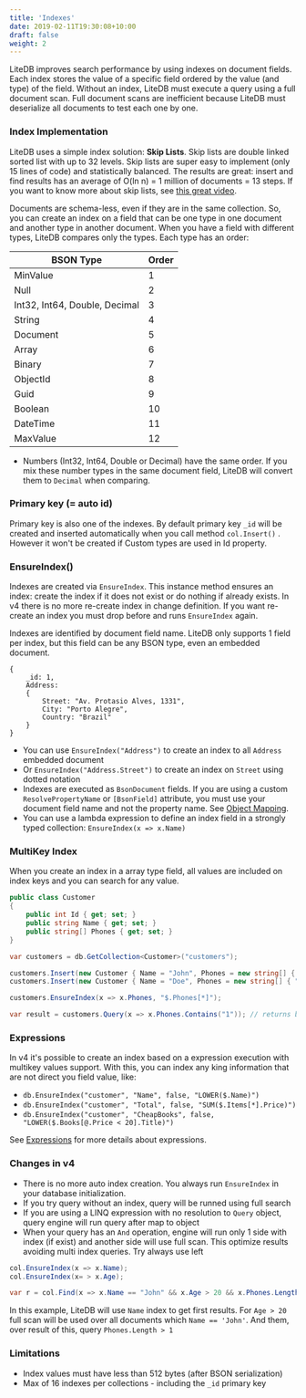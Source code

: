 ```yaml
---
title: 'Indexes'
date: 2019-02-11T19:30:08+10:00
draft: false
weight: 2
---
```


LiteDB improves search performance by using indexes on document fields. Each index stores the value of a specific field ordered by the value (and type) of the field. Without an index, LiteDB must execute a query using a full document scan. Full document scans are inefficient because LiteDB must deserialize all documents to test each one by one.

### Index Implementation

LiteDB uses a simple index solution: **Skip Lists**. Skip lists are double linked sorted list with up to 32 levels. Skip lists are super easy to implement (only 15 lines of code) and statistically balanced. The results are great: insert and find results has an average of O(ln n) = 1 million of documents = 13 steps. If you want to know more about skip lists, see [this great video](https://www.youtube.com/watch?v=kBwUoWpeH_Q). 

Documents are schema-less, even if they are in the same collection. So, you can create an index on a field that can be one type in one document and another type in another document. When you have a field with different types, LiteDB compares only the types. Each type has an order:

|BSON Type                     |Order|
|------------------------------|-----|
|MinValue                      |1    |
|Null                          |2    |
|Int32, Int64, Double, Decimal |3    |
|String                        |4    |
|Document                      |5    |
|Array                         |6    |
|Binary                        |7    |
|ObjectId                      |8    |
|Guid                          |9    |
|Boolean                       |10   |
|DateTime                      |11   |
|MaxValue                      |12   |

- Numbers (Int32, Int64, Double or Decimal) have the same order. If you mix these number types in the same document field, LiteDB will convert them to `Decimal` when comparing.

### Primary key (= auto id) 

Primary key is also one of the indexes. By default primary key `_id` will be created and inserted automatically when you call method `col.Insert()` . 
However it won't be created if Custom types are used in Id property.

### EnsureIndex()

Indexes are created via `EnsureIndex`. This instance method ensures an index: create the index if it does not exist or do nothing if already exists. In v4 there is no more re-create index in change definition. If you want re-create an index you must drop before and runs `EnsureIndex` again.

Indexes are identified by document field name. LiteDB only supports 1 field per index, but this field can be any BSON type, even an embedded document.

```JS
{
    _id: 1,
    Address:
    {
        Street: "Av. Protasio Alves, 1331",
        City: "Porto Alegre",
        Country: "Brazil"
    }
}
```

- You can use `EnsureIndex("Address")` to create an index to all `Address` embedded document
- Or `EnsureIndex("Address.Street")` to create an index on `Street` using dotted notation
- Indexes are executed as `BsonDocument` fields. If you are using a custom `ResolvePropertyName` or `[BsonField]` attribute, you must use your document field name and not the property name. See [Object Mapping](Object-Mapping).
- You can use a lambda expression to define an index field in a strongly typed collection: `EnsureIndex(x => x.Name)`

### MultiKey Index

When you create an index in a array type field, all values are included on index keys and you can search for any value.

```C#
public class Customer
{
    public int Id { get; set; }
    public string Name { get; set; }
    public string[] Phones { get; set; }
}

var customers = db.GetCollection<Customer>("customers");

customers.Insert(new Customer { Name = "John", Phones = new string[] { "1", "2", "5" });
customers.Insert(new Customer { Name = "Doe", Phones = new string[] { "1", "8" });

customers.EnsureIndex(x => x.Phones, "$.Phones[*]");

var result = customers.Query(x => x.Phones.Contains("1")); // returns both documents
```

### Expressions

In v4 it's possible to create an index based on a expression execution with multikey values support. With this, you can index any king information that are not direct you field value, like:

- `db.EnsureIndex("customer", "Name", false, "LOWER($.Name)")`
- `db.EnsureIndex("customer", "Total", false, "SUM($.Items[*].Price)")`
- `db.EnsureIndex("customer", "CheapBooks", false, "LOWER($.Books[@.Price < 20].Title)")`

See [Expressions](Expressions) for more details about expressions.

### Changes in v4

- There is no more auto index creation. You always run `EnsureIndex` in your database initialization.
- If you try query without an index, query will be runned using full search
- If you are using a LINQ expression with no resolution to `Query` object, query engine will run query after map to object
- When your query has an `And` operation, engine will run only 1 side with index (if exist) and another side will use full scan. This optimize results avoiding multi index queries. Try always use left

```C#
col.EnsureIndex(x => x.Name);
col.EnsureIndex(x= > x.Age);

var r = col.Find(x => x.Name == "John" && x.Age > 20 && x.Phones.Length > 1);
```

In this example, LiteDB will use `Name` index to get first results. For `Age > 20` full scan will be used over all documents which `Name == 'John'`. And them, over result of this, query `Phones.Length > 1`

###  Limitations

- Index values must have less than 512 bytes (after BSON serialization)
- Max of 16 indexes per collections - including the `_id` primary key